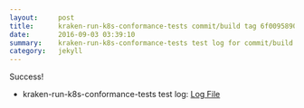 ```yaml
---
layout:     post
title:      kraken-run-k8s-conformance-tests commit/build tag 6f00958908ece0370f344d9d27a6c6b9065b5b61
date:       2016-09-03 03:39:10
summary:    kraken-run-k8s-conformance-tests test log for commit/build tag 6f00958908ece0370f344d9d27a6c6b9065b5b61.
category:   jekyll
---
```


Success!

- kraken-run-k8s-conformance-tests test log: [Log File](http://s3-us-west-2.amazonaws.com/kraken-e2e-logs/testlet.kubeme.io/conformance/46/build-log.txt)
